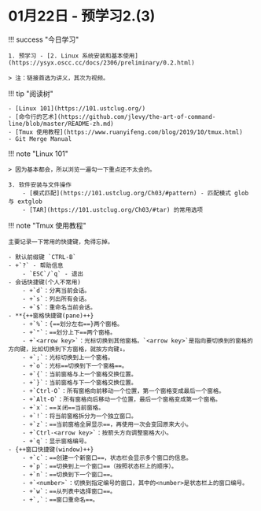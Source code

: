# 01月22日 - 预学习2.(3)

!!! success "今日学习"

    1. 预学习 - [2. Linux 系统安装和基本使用](https://ysyx.oscc.cc/docs/2306/preliminary/0.2.html)

    > 注：链接首选为讲义，其次为视频。

!!! tip "阅读树"

    - [Linux 101](https://101.ustclug.org/)
    - [命令行的艺术](https://github.com/jlevy/the-art-of-command-line/blob/master/README-zh.md)
    - [Tmux 使用教程](https://www.ruanyifeng.com/blog/2019/10/tmux.html)
    - Git Merge Manual
  
!!! note "Linux 101"

    > 因为基本都会，所以浏览一遍勾一下重点还不太会的。

    3. 软件安装与文件操作
        - [模式匹配](https://101.ustclug.org/Ch03/#pattern) - 匹配模式 glob 与 extglob
        - [TAR](https://101.ustclug.org/Ch03/#tar) 的常用选项

!!! note "Tmux 使用教程"

    主要记录一下常用的快捷键，免得忘掉。

    - 默认前缀键 `CTRL-B`
    - +`?` - 帮助信息
        - `ESC`/`q` - 退出  
    - 会话快捷键(个人不常用)
        - +`d`：分离当前会话。
        - +`s`：列出所有会话。
        - +`$`：重命名当前会话。
    - **{++窗格快捷键(pane)++}
        - +`%`：{==划分左右==}两个窗格。
        - +`"`：==划分上下==两个窗格。
        - +`<arrow key>`：光标切换到其他窗格。`<arrow key>`是指向要切换到的窗格的方向键，比如切换到下方窗格，就按方向键↓。
        - +`;`：光标切换到上一个窗格。
        - +`o`：光标==切换到下一个窗格==。
        - +`{`：当前窗格与上一个窗格交换位置。
        - +`}`：当前窗格与下一个窗格交换位置。
        - +`Ctrl-O`：所有窗格向前移动一个位置，第一个窗格变成最后一个窗格。
        - +`Alt-O`：所有窗格向后移动一个位置，最后一个窗格变成第一个窗格。
        - +`x`：==关闭==当前窗格。
        - +`!`：将当前窗格拆分为一个独立窗口。
        - +`z`：==当前窗格全屏显示==，再使用一次会变回原来大小。
        - +`Ctrl-<arrow key>`：按箭头方向调整窗格大小。
        - +`q`：显示窗格编号。
    - {++窗口快捷键(window)++}
        - +`c`：==创建一个新窗口==，状态栏会显示多个窗口的信息。
        - +`p`：==切换到上一个窗口==（按照状态栏上的顺序）。
        - +`n`：==切换到下一个窗口==。
        - +`<number>`：切换到指定编号的窗口，其中的<number>是状态栏上的窗口编号。
        - +`w`：==从列表中选择窗口==。
        - +`,`：==窗口重命名==。